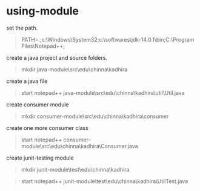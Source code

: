 # using-module

set the path.

>PATH=.;c:\Windows\System32;c:\softwares\jdk-14.0.1\bin;C:\Program Files\Notepad++;

create a java project and source folders.

>mkdir java-module\src\edu\chinna\kadhira

create a java file

>start notepad++ java-module\src\edu\chinna\kadhira\util\Util.java

create consumer module

>mkdir consumer-module\src\edu\chinna\kadhira\consumer

create one more consumer class 

>start notepad++ consumer-module\src\edu\chinna\kadhira\Consumer.java

create junit-testing module

>mkdir junit-module\test\edu\chinna\kadhira

>start notepad++ junit-module\test\edu\chinna\kadhira\UtilTest.java
